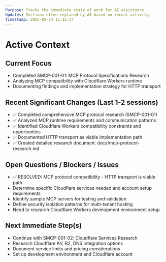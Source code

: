 ```yaml
---
Purpose: Tracks the immediate state of work for AI assistance.
Updates: Sections often replaced by AI based on recent activity.
Timestamp: 2025-05-24 15:15:37
---
```


# Active Context

## Current Focus
* Completed SMCP-001-01: MCP Protocol Specifications Research
* Analyzing MCP compatibility with Cloudflare Workers runtime
* Documenting findings and implementation strategy for HTTP transport

## Recent Significant Changes (Last 1-2 sessions)
* ✅ Completed comprehensive MCP protocol research (SMCP-001-01)
* ✅ Analyzed MCP runtime requirements and communication patterns
* ✅ Identified Cloudflare Workers compatibility constraints and opportunities
* ✅ Documented HTTP transport as viable implementation path
* ✅ Created detailed research document: docs/mcp-protocol-research.md

## Open Questions / Blockers / Issues
* ✅ RESOLVED: MCP protocol compatibility - HTTP transport is viable path
* Determine specific Cloudflare services needed and account setup requirements
* Identify sample MCP servers for testing and validation
* Define security isolation patterns for multi-tenant hosting
* Need to research Cloudflare Workers development environment setup

## Next Immediate Step(s)
* Continue with SMCP-001-02: Cloudflare Services Research
* Research Cloudflare KV, R2, DNS integration options
* Document service limits and pricing considerations
* Set up development environment and Cloudflare account

